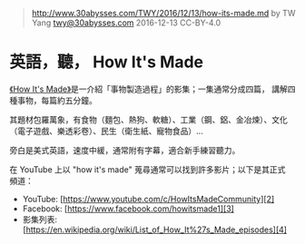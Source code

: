 ﻿> http://www.30abysses.com/TWY/2016/12/13/how-its-made.md
> by TW Yang <twy@30abysses.com> 2016-12-13 CC-BY-4.0

# 英語，聽， How It's Made

[《How It's Made》][1]是一介紹「事物製造過程」的影集；一集通常分成四篇，
講解四種事物，每篇約五分鐘。

其題材包羅萬象，有食物（麵包、熱狗、軟糖）、工業（鋼、鋁、金冶煉）、文化
（電子遊戲、樂透彩卷）、民生（衛生紙、寵物食品）…

旁白是美式英語，速度中緩，通常附有字幕，適合新手練習聽力。

[1]: https://en.wikipedia.org/wiki/How_It's_Made

在 YouTube  上以 "how it's made"  蒐尋通常可以找到許多影片；以下是其正式
頻道：

* YouTube: [https://www.youtube.com/c/HowItsMadeCommunity][2]
* Facebook: [https://www.facebook.com/howitsmade1][3]
* 影集列表: [https://en.wikipedia.org/wiki/List_of_How_It%27s_Made_episodes][4]

[2]: https://www.youtube.com/c/HowItsMadeCommunity
[3]: https://www.facebook.com/howitsmade1
[4]: https://en.wikipedia.org/wiki/List_of_How_It%27s_Made_episodes
